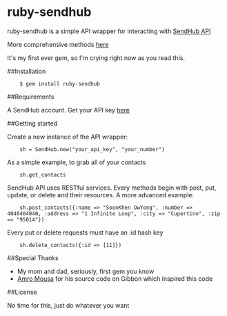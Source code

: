 # ruby-sendhub

ruby-sendhub is a simple API wrapper for interacting with [SendHub API](http://www.sendhub.com/developer)

More comprehensive methods [here](https://github.com/skowyong/ruby-sendhub/blob/master/API.md)

It's my first ever gem, so I'm crying right now as you read this.

##Installation

		$ gem install ruby-sendhub

##Requirements

A SendHub account. Get your API key [here](https://www.sendhub.com/settings)

##Getting started

Create a new instance of the API wrapper:

		sh = SendHub.new("your_api_key", "your_number")
		
As a simple example, to grab all of your contacts

		sh.get_contacts

SendHub API uses RESTful services. Every methods begin with post, put, update, or delete and their resources. A more advanced example:

		sh.post_contacts({:name => "SoonKhen OwYong", :number => 4040404040, :address => "1 Infinite Loop", :city => "Cupertino", :zip => "95014"})

Every put or delete requests must have an :id hash key

		sh.delete_contacts({:id => [11]})

##Special Thanks

* My mom and dad, seriously, first gem you know
* [Amro Mousa](https://github.com/amro) for his source code on Gibbon which inspired this code

##License

No time for this, just do whatever you want
